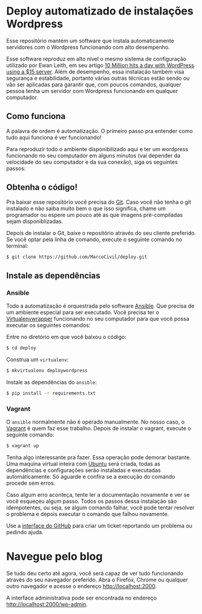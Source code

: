 # Deploy automatizado de instalações Wordpress

Esse repositório mantém um software que instala automaticamente
servidores com o Wordpress funcionando com alto desempenho.

Esse software reproduz em alto nível o mesmo sistema de configuração
utilizado por Ewan Leith, em seu artigo
[10 Million hits a day with WordPress using a $15 server](http://ewan.im/900/10-million-hits-a-day-with-wordpress-using-a-15-server). Além
de desempenho, essa instalação também visa segurança e estabilidade,
portanto várias outras técnicas estão sendo ou vão ser aplicadas para
garantir que, com poucos comandos, qualquer pessoa tenha um servidor
com Wordpress funcionando em qualquer computador.

## Como funciona

A palavra de ordem é automatização. O primeiro passo pra entender como
tudo aqui funciona é ver funcionando!

Para reproduzir todo o ambiente disponibilizado aqui e ter um
wordpress funcionando no seu computador em alguns minutos (vai
depender da velocidade do seu computador e da sua conexão), siga os
seguintes passos:

## Obtenha o código!

Pra baixar esse repositório você precisa do
[Git](http://git-scm.com). Caso você não tenha o git instalado e não
saiba muito bem o que isso significa, chame um programador ou espere
um pouco até as que imagens pré-compiladas sejam disponiblizadas.

Depois de instalar o Git, baixe o repositório através do seu cliente
preferido. Se você optar pela linha de comando, execute o seguinte
comando no terminal:

```bash
$ git clone https://github.com/MarcoCivil/deploy.git
```

## Instale as dependências

### Ansible

Todo a automatização é orquestrada pelo software
[Ansible](http://www.ansible.com). Que precisa de um ambiente especial
para ser executado. Você precisa ter o
[Virtualenvwrapper](http://virtualenvwrapper.readthedocs.org/en/latest/)
funcionando no seu computador para que você possa executar os
seguintes comandos:

Entre no diretório em que você baixou o código:

```bash
$ cd deploy
```

Construa um `virtualenv`:

```bash
$ mkvirtualenv deploywordpress
```

Instale as dependências do `ansible`:

```bash
$ pip install -r requirements.txt
```

### Vagrant

O `ansible` normalmente não é operado manualmente. No nosso caso, o
[Vagrant](http://www.vagrantup.com/) é quem faz esse trabalho. Depois
de instalar o vagrant, execute o seguinte comando:

```bash
$ vagrant up
```

Tenha algo interessante pra fazer. Essa operação pode demorar
bastante. Uma maquina virtual inteira com [Ubuntu](http://ubuntu.com)
será criada, todas as dependências e configurações serão instaladas e
executadas automáticamente. Só aguarde e confira se a execução do
comando procede sem erros.

Caso algum erro aconteça, tente ler a documentação novamente e ver se
você esqueçeu algum passo. Todos os passos dessa instalação são
idempotentes, ou seja, se algum comando falhar, você pode tentar
resolver o problema e depois executar o comando que falhou novamente.

Use a
[interface do GitHub](https://github.com/MarcoCivil/deploy/issues/new)
para criar um ticket reportando um problema ou pedindo ajuda.

# Navegue pelo blog

Se tudo deu certo até agora, você será capaz de ver tudo funcionando
através do seu navegador preferido. Abra o Firefox, Chrome ou qualquer
outro navegador e acesse o endereço
[http://localhost:2000](http://localhost:2000).

A interface administrativa pode ser encontrada no endereço
[http://localhost:2000/wp-admin](http://localhost:2000/wp-admin).
